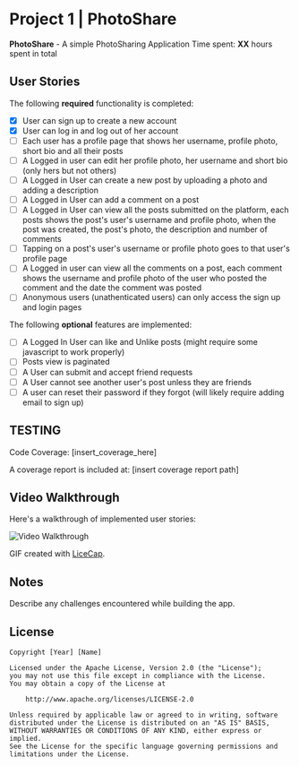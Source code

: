 # Project 1 | **PhotoShare**

**PhotoShare** - A simple PhotoSharing Application
Time spent: **XX** hours spent in total

## User Stories

The following **required** functionality is completed:

- [X] User can sign up to create a new account
- [X] User can log in and log out of her account
- [ ] Each user has a profile page that shows her username, profile photo, short bio and all their posts
- [ ] A Logged in user can edit her profile photo, her username and short bio (only hers but not others)
- [ ] A Logged in User can create a new post by uploading a photo and adding a description
- [ ] A Logged in User can add a comment on a post
- [ ] A Logged in User can view all the posts submitted on the platform, each posts shows the post's user's username and profile photo, when the post was created, the post's photo, the description and number of comments
- [ ] Tapping on a post's user's username or profile photo goes to that user's profile page
- [ ] A Logged in user can view all the comments on a post, each comment shows the username and profile photo of the user who posted the comment and the date the comment was posted
- [ ] Anonymous users (unathenticated users) can only access the sign up and login pages

The following **optional** features are implemented:

- [ ] A Logged In User can like and Unlike posts (might require some javascript to work properly)
- [ ] Posts view is paginated
- [ ] A User can submit and accept friend requests
- [ ] A User cannot see another user's post unless they are friends
- [ ] A user can reset their password if they forgot (will likely require adding email to sign up)

## TESTING
Code Coverage: [insert_coverage_here]

A coverage report is included at: [insert coverage report path]

## Video Walkthrough

Here's a walkthrough of implemented user stories:

<img src='[insert_gif_source_here]' title='Video Walkthrough' alt='Video Walkthrough' />

GIF created with [LiceCap](http://www.cockos.com/licecap/).

## Notes

Describe any challenges encountered while building the app.

## License

    Copyright [Year] [Name]

    Licensed under the Apache License, Version 2.0 (the "License");
    you may not use this file except in compliance with the License.
    You may obtain a copy of the License at

        http://www.apache.org/licenses/LICENSE-2.0

    Unless required by applicable law or agreed to in writing, software
    distributed under the License is distributed on an "AS IS" BASIS,
    WITHOUT WARRANTIES OR CONDITIONS OF ANY KIND, either express or implied.
    See the License for the specific language governing permissions and
    limitations under the License.
